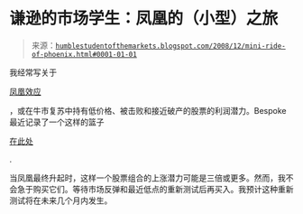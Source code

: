 <!--yml

分类：未分类

日期：2024-05-18 01:01:51

-->

# 谦逊的市场学生：凤凰的（小型）之旅

> 来源：[`humblestudentofthemarkets.blogspot.com/2008/12/mini-ride-of-phoenix.html#0001-01-01`](https://humblestudentofthemarkets.blogspot.com/2008/12/mini-ride-of-phoenix.html#0001-01-01)

我经常写关于

[凤凰效应](http://humblestudentofthemarkets.blogspot.com/2008/05/waiting-for-ride-on-phoenix.html)

，或在牛市复苏中持有低价格、被击败和接近破产的股票的利润潜力。Bespoke 最近记录了一个这样的篮子

[在此处](http://bespokeinvest.typepad.com/bespoke/2008/12/the-comeback-stocks.html)

.

当凤凰最终升起时，这样一个股票组合的上涨潜力可能是三倍或更多。然而，我不会急于购买它们。等待市场反弹和最近低点的重新测试后再买入。我预计这种重新测试将在未来几个月内发生。
